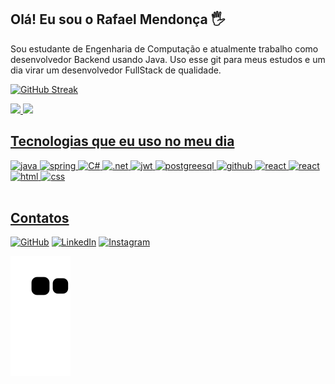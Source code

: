 ## Olá! Eu sou o Rafael Mendonça 🖐️
Sou estudante de Engenharia de Computação e atualmente trabalho como desenvolvedor Backend usando Java.
Uso esse git para meus estudos e um dia virar um desenvolvedor FullStack de qualidade.

[![GitHub Streak](https://streak-stats.demolab.com/?user=rmc741&theme=midnight-purple)](https://git.io/streak-stats)
<div align="left">
  <a href="https://github.com/rmc741">
  <img height="180em" src="https://github-readme-stats.vercel.app/api?username=rmc741&show_icons=true&theme=midnight-purple"/>
  <img height="180em" src="https://github-readme-stats.vercel.app/api/top-langs/?username=rmc741&layout=compact&theme=midnight-purple"/>
</div>

## Tecnologias que eu uso no meu dia
<div>
  <img alt="java" src="https://img.shields.io/badge/java-%23ED8B00.svg?style=for-the-badge&logo=openjdk&logoColor=white" />
  <img alt="spring" src="https://img.shields.io/badge/Spring-6DB33F?style=for-the-badge&logo=spring&logoColor=white" />
  <img alt="C#" src="https://img.shields.io/badge/c%23-%23239120.svg?style=for-the-badge&logo=c-sharp&logoColor=white" />	
  <img alt=".net" src="https://img.shields.io/badge/.NET-5C2D91?style=for-the-badge&logo=.net&logoColor=white" />
  <img alt="jwt" src="https://img.shields.io/badge/JWT-black?style=for-the-badge&logo=JSON%20web%20tokens" />
  <img alt="postgreesql" src="https://img.shields.io/badge/PostgreSQL-316192?style=for-the-badge&logo=postgresql&logoColor=white" />
  <img alt="github" src="https://img.shields.io/badge/GitHub-100000?style=for-the-badge&logo=github&logoColor=white" />
  <img alt="react" src="https://img.shields.io/badge/typescript-%23007ACC.svg?style=for-the-badge&logo=typescript&logoColor=white" />
  <img alt="react" src="https://img.shields.io/badge/React-20232A?style=for-the-badge&logo=react&logoColor=61DAFB" />
  <img alt="html" src="https://img.shields.io/badge/html5-%23E34F26.svg?style=for-the-badge&logo=html5&logoColor=white" />
  <img alt="css" src="https://img.shields.io/badge/css3-%231572B6.svg?style=for-the-badge&logo=css3&logoColor=white" />
</div><br/>

## Contatos  
<p>
	<a href="https://github.com/rmc741"><img src="https://img.icons8.com/bubbles/50/000000/github.png" alt="GitHub"/></a>
	<a href="https://www.linkedin.com/in/rafael-mendon%C3%A7a-de-carvalho-099b65211/"><img src="https://img.icons8.com/bubbles/50/000000/linkedin.png" alt="LinkedIn"/></a>
	<a href="https://www.instagram.com/rafael__dev/"><img src="https://img.icons8.com/bubbles/50/000000/instagram.png" alt="Instagram"/></a>
</p>

![Snake animation](https://github.com/rmc741/rmc741/blob/output/github-contribution-grid-snake.svg)
